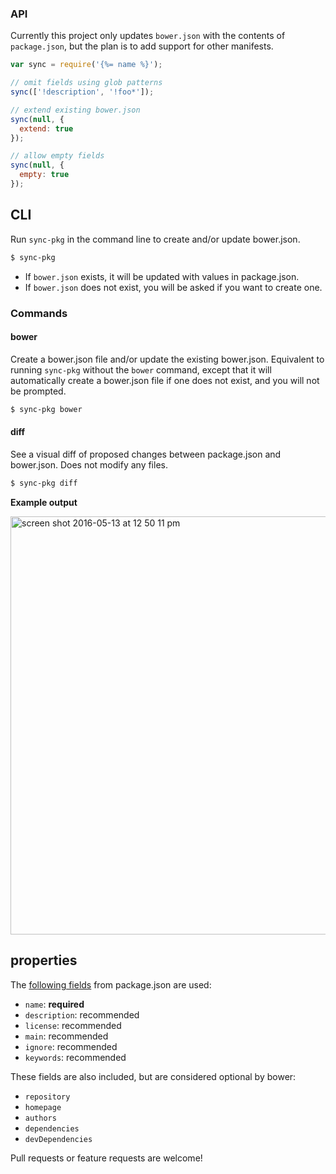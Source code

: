 ### API

Currently this project only updates `bower.json` with the contents of `package.json`, but the plan is to add support for other manifests.

```js
var sync = require('{%= name %}');

// omit fields using glob patterns
sync(['!description', '!foo*']);

// extend existing bower.json
sync(null, {
  extend: true
});

// allow empty fields
sync(null, {
  empty: true
});
```

## CLI

Run `sync-pkg` in the command line to create and/or update bower.json.

```sh
$ sync-pkg
```

- If `bower.json` exists, it will be updated with values in package.json. 
- If `bower.json` does not exist, you will be asked if you want to create one.

### Commands

#### bower

Create a bower.json file and/or update the existing bower.json. Equivalent to running `sync-pkg` without the `bower` command, except that it will automatically create a bower.json file if one does not exist, and you will not be prompted.

```sh
$ sync-pkg bower
```

#### diff

See a visual diff of proposed changes between package.json and bower.json. Does not modify any files.

```sh
$ sync-pkg diff
```

**Example output**

<img width="669" alt="screen shot 2016-05-13 at 12 50 11 pm" src="https://cloud.githubusercontent.com/assets/383994/15255318/54996aa2-1909-11e6-99a3-90f6129dd7da.png">

## properties

The [following fields](https://github.com/bower/bower.json-spec) from package.json are used:

- `name`: **required**
- `description`: recommended
- `license`: recommended
- `main`: recommended
- `ignore`: recommended
- `keywords`: recommended

These fields are also included, but are considered optional by bower:

- `repository`
- `homepage`
- `authors`
- `dependencies`
- `devDependencies`

Pull requests or feature requests are welcome!
